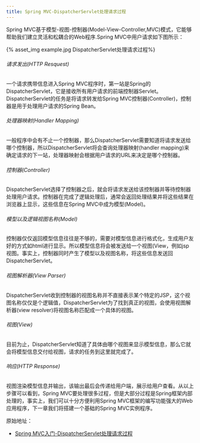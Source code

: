 ```yaml
---
title: Spring MVC-DispatcherServlet处理请求过程
---
```


Spring MVC基于模型-视图-控制器(Model-View-Controller,MVC)模式，它能够帮助我们建立灵活和松耦合的Web程序.Spring MVC中用户请求如下图所示：

<!-- more -->

{% asset_img example.jpg DispatcherServlet处理请求过程%}


###### 请求发出(HTTP Resquest)
一个请求携带信息进入Spring MVC程序时，第一站是Spring的DispatcherServlet，它是接收所有用户请求的前端控制器Servlet。DispatcherServlet的任务是将请求转发给Spring MVC控制器(Controller)，控制器是用于处理用户请求的Spring Bean。

###### 处理器映射(Handler Mapping)
一般程序中会有不止一个控制器，那么DispatcherServlet需要知道将请求发送给哪个控制器，所以DispatcherServlet将会查询处理器映射(handler mapping)来确定请求的下一站，处理器映射会根据用户请求的URL来决定是哪个控制器。

###### 控制器(Controller)
DispatcherServlet选择了控制器之后，就会将请求发送给该控制器并等待控制器处理用户请求。控制器在完成了逻辑处理后，通常会返回处理结果并将这些结果在浏览器上显示，这些信息在Spring MVC中成为模型(Model)。

###### 模型以及逻辑视图名称(Model)
控制器仅仅返回模型信息往往是不够的，需要对模型信息进行格式化，生成用户友好的方式如html进行显示。所以模型信息将会被发送给一个视图(View，例如jsp视图。事实上，控制器同时产生了模型以及视图名称，将这些信息发送回DispatcherServlet。

###### 视图解析器(View Parser)
DispatcherServlet收到控制器的视图名称并不直接表示某个特定的JSP，这个视图名称仅仅是个逻辑值，DispatcherServlet为了找到真正的视图，会使用视图解析器(view resolver)将视图名称匹配成一个具体的视图。

###### 视图(View)
目前为止，DispatcherServlet知道了具体由哪个视图来显示模型信息，那么它就会将模型信息交付给视图，请求的任务到这里就完成了。

###### 响应(HTTP Response)
视图渲染模型信息并输出，该输出最后会传递给用户端，展示给用户查看。从以上步骤可以看到，Spring MVC要处理很多过程，但是大部分过程是Spring框架内部处理的，事实上，我们可以十分方便利用Spring MVC框架的编写功能强大的Web应用程序，下一章我们将搭建一个基础的Spring MVC实例程序。

原始地址：

* [Spring MVC入门-DispatcherServlet处理请求过程]

[Spring MVC入门-DispatcherServlet处理请求过程]:http://wiki.jikexueyuan.com/project/spring/mvc-framework/spring-mvc-form-handling-example.html
